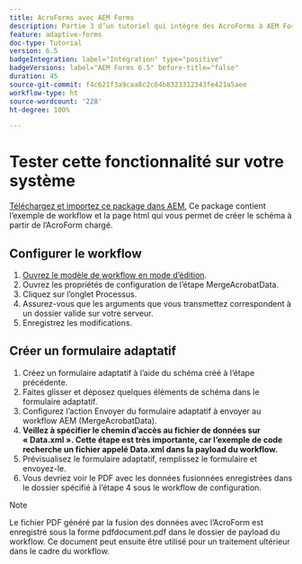 ```yaml
---
title: AcroForms avec AEM Forms
description: Partie 3 d’un tutoriel qui intègre des AcroForms à AEM Forms. Testez le workflow et le formulaire adaptatif sur votre système.
feature: adaptive-forms
doc-type: Tutorial
version: 6.5
badgeIntegration: label="Intégration" type="positive"
badgeVersions: label="AEM Forms 6.5" before-title="false"
duration: 45
source-git-commit: f4c621f3a9caa8c2c64b8323312343fe421a5aee
workflow-type: ht
source-wordcount: '228'
ht-degree: 100%

---
```



# Tester cette fonctionnalité sur votre système

[Téléchargez et importez ce package dans AEM.](assets/acro-form-aem-form.zip)
Ce package contient l’exemple de workflow et la page html qui vous permet de créer le schéma à partir de l’AcroForm chargé.

## Configurer le workflow

1. [Ouvrez le modèle de workflow en mode d’édition](http://localhost:4502/editor.html/conf/global/settings/workflow/models/MergeAcroformData.html).
2. Ouvrez les propriétés de configuration de l’étape MergeAcrobatData.
3. Cliquez sur l’onglet Processus.
4. Assurez-vous que les arguments que vous transmettez correspondent à un dossier valide sur votre serveur.
5. Enregistrez les modifications.

## Créer un formulaire adaptatif

1. Créez un formulaire adaptatif à l’aide du schéma créé à l’étape précédente.
2. Faites glisser et déposez quelques éléments de schéma dans le formulaire adaptatif.
3. Configurez l’action Envoyer du formulaire adaptatif à envoyer au workflow AEM (MergeAcrobatData).
4. **Veillez à spécifier le chemin d’accès au fichier de données sur « Data.xml ». Cette étape est très importante, car l’exemple de code recherche un fichier appelé Data.xml dans la payload du workflow.**
5. Prévisualisez le formulaire adaptatif, remplissez le formulaire et envoyez-le.
6. Vous devriez voir le PDF avec les données fusionnées enregistrées dans le dossier spécifié à l’étape 4 sous le workflow de configuration.

>[!NOTE]
>
>Le fichier PDF généré par la fusion des données avec l’AcroForm est enregistré sous la forme pdfdocument.pdf dans le dossier de payload du workflow. Ce document peut ensuite être utilisé pour un traitement ultérieur dans le cadre du workflow.
